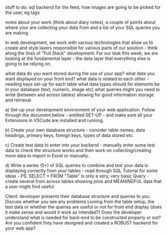 
stuff to do: sql backend for the feed, how images are going to be picked for the user, eg tags


notes about your work (think about diary notes), a couple of points about where your are collecting your data from and a list of your SQL queries you are making.


In web development, we work with various technologies that allow us to create and style layers responsible for various parts of our solution - think along the lines of "Full Stack" development. For our task this week, we are looking at the fundamental layer - the data layer that everything else is going to be relying on.

what data do you want stored during the use of your app?
what date you want displayed on your front end?
what data is related to each other - needing keys set-up for each table
what data types should for elements be in your database (text, numeric, image etc)
what queries might you need to write (between and across tables) allowing for good information storage and retrieval


a) Set-up your development environment of your web application. Follow through the document below - entitled SET-UP - and make sure all your Extensions in VSCode are installed and running.

b) Create your own database structure - consider table names, data headings, primary keys, foreign keys, types of data stored etc.

c) Create test data to enter into your backend - manually enter some test data to check the structure works and then work on collecting/creating more data to import in Excel or manually.

d) Write a series (5+) of SQL queries to combine and test your data is displaying correctly from your tables - read through SQL Tutorial
for some ideas - PS. SELECT * FROM "Table" is only a very, very basic Query - create several from across tables showing joins and MEANINGFUL data that a user might find useful.


Client: developer presents their database structure and queries to you. Discuss whether you see any problems coming from the table
setup, the test data or whether the queries are useful or not for front end display (does it make sense and would it work as intended?) Does the developer understand what is needed for back-end to be constructed properly or not? Are you confident they have designed and created a ROBUST backend for your web app?
